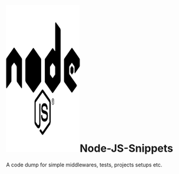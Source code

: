 # <img src='./icons/node.svg' width="200" height="400"/>Node-JS-Snippets

A code dump for simple middlewares, tests, projects setups etc.
